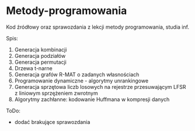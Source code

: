 # Metody-programowania

Kod źródłowy oraz sprawozdania z lekcji metody programowania, studia inf.

Spis:
1. Generacja kombinacji
2. Generacja podziałów
3. Generacja permutacji
4. Drzewa t-narne
5. Generacja grafów R-MAT o zadanych własnościach
6. Programowanie dynamiczne - algorytmy unrankingowe 
7. Generacja sprzętowa liczb losowych na rejestrze przesuwającym LFSR z liniowym sprzężeniem zwrotnym
8. Algorytmy zachłanne: kodowanie Huffmana w kompresji danych




ToDo:
- dodać brakujące sprawozdania
